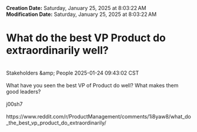 <div><b>Creation Date:</b> Saturday, January 25, 2025 at 8:03:22 AM<br></div>
<div><b>Modification Date:</b> Saturday, January 25, 2025 at 8:03:22 AM<br></div>
<div><h1>What do the best VP Product do extraordinarily well?</h1></div>
<div><br></div>
<div>Stakeholders &ampamp; People 2025-01-24 09:43:02 CST</div>
<div><br></div>
<div>What have you seen the best VP of Product do well? What makes them good leaders? </div>
<div><br></div>
<div>j00sh7</div>
<div><br></div>
<div>https://www.reddit.com/r/ProductManagement/comments/1i8yaw8/what_do_the_best_vp_product_do_extraordinarily/</div>

